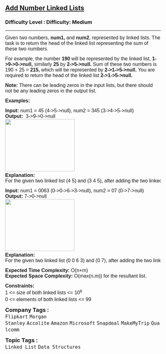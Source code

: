 <h2><a href="https://www.geeksforgeeks.org/problems/add-two-numbers-represented-by-linked-lists/1?page=1&category=Linked%20List&difficulty=Basic,Easy,Medium&status=solved,unsolved&sortBy=submissions">Add Number Linked Lists</a></h2><h3>Difficulty Level : Difficulty: Medium</h3><hr><div class="problems_problem_content__Xm_eO"><p><span style="font-size: 12pt; font-family: arial, helvetica, sans-serif;">Given two numbers, <strong>num1,</strong> and <strong>num2</strong>, represented by linked lists. The task is to return the head of the linked list representing the sum of these two numbers. </span></p>
<p><span style="font-size: 12pt; font-family: arial, helvetica, sans-serif;">For example, the number <strong>190</strong> will be represented by the linked list, <strong>1-&gt;9-&gt;0-&gt;null, </strong>similarly <strong>25 </strong>by <strong>2-&gt;5-&gt;null. </strong>Sum of these two numbers is<strong> </strong>190 + 25 =<strong> 215, </strong>which will be represented by<strong> 2-&gt;1-&gt;5-&gt;null. </strong>You are required to return the head of the linked list<strong> 2-&gt;1-&gt;5-&gt;null.</strong></span></p>
<p><span style="font-size: 12pt; font-family: arial, helvetica, sans-serif;"><strong>Note: </strong>There can be leading zeros in the input lists, but there should not be any leading zeros in the output list.</span></p>
<p><span style="font-size: 12pt; font-family: arial, helvetica, sans-serif;"><strong>Examples:</strong></span></p>
<pre><span style="font-size: 12pt; font-family: arial, helvetica, sans-serif;"><strong>Input: </strong>num1 = 45 (4-&gt;5-&gt;null), num2 = 345 (3-&gt;4-&gt;5-&gt;null)<br><strong>Output:  </strong>3-&gt;9-&gt;0-&gt;null&nbsp; <strong><br></strong><img src="https://media.geeksforgeeks.org/img-practice/prod/addEditProblem/700043/Web/Other/blobid1_1721847725.png" width="225" height="169"> <strong>
Explanation: <br></strong>For the given two linked list (4 5) and (3 4 5), after adding the two linked list resultant linked list will be (3 9 0).</span></pre>
<pre><span style="font-size: 12pt; font-family: arial, helvetica, sans-serif;"><strong>Input: </strong>num1 = 0063 (0-&gt;0-&gt;6-&gt;3-&gt;null), num2 = 07 (0-&gt;7-&gt;null)<br><strong>Output: </strong>7-&gt;0-&gt;null<br><img src="https://media.geeksforgeeks.org/img-practice/prod/addEditProblem/700043/Web/Other/blobid2_1721847773.png" width="224" height="168"> 
<strong>Explanation: <br></strong>For the given two linked list (0 0 6 3) and (0 7), after adding the two linked list resultant linked list will be (7 0).</span></pre>
<p><span style="font-size: 12pt; font-family: arial, helvetica, sans-serif;"><strong>Expected Time Complexity:&nbsp;</strong>O(n+m)<br><strong>Expected Space&nbsp;</strong><strong>Complexity</strong><strong>: </strong>O(max(n,m)) for the resultant list.</span></p>
<p><span style="font-size: 12pt; font-family: arial, helvetica, sans-serif;"><strong>Constraints:</strong></span><br><span style="font-size: 12pt; font-family: arial, helvetica, sans-serif;">1 &lt;= size of both linked lists &lt;= 10<sup>6</sup><sup><br></sup>0 &lt;= elements of both linked lists &lt;= 99<sup><br></sup></span></p></div><p><span style=font-size:18px><strong>Company Tags : </strong><br><code>Flipkart</code>&nbsp;<code>Morgan Stanley</code>&nbsp;<code>Accolite</code>&nbsp;<code>Amazon</code>&nbsp;<code>Microsoft</code>&nbsp;<code>Snapdeal</code>&nbsp;<code>MakeMyTrip</code>&nbsp;<code>Qualcomm</code>&nbsp;<br><p><span style=font-size:18px><strong>Topic Tags : </strong><br><code>Linked List</code>&nbsp;<code>Data Structures</code>&nbsp;
